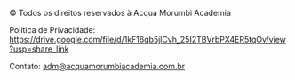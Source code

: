 © Todos os direitos reservados à Acqua Morumbi Academia

Política de Privacidade: https://drive.google.com/file/d/1kF16qb5jlCvh_25I2TBVrbPX4ER5tqOv/view?usp=share_link

Contato: adm@acquamorumbiacademia.com.br

